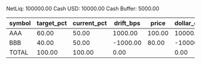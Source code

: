 NetLiq: 100000.00
Cash USD: 10000.00
Cash Buffer: 5000.00

| symbol | target_pct | current_pct | drift_bps | price | dollar_delta | share_delta | side | est_notional | reason |
| --- | --- | --- | --- | --- | --- | --- | --- | --- | --- |
| AAA | 60.00 | 50.00 | 1000.00 | 100.00 | 10000.00 | 100.0000 | BUY | 10000.00 |  |
| BBB | 40.00 | 50.00 | -1000.00 | 80.00 | -10000.00 | -125.0000 | SELL | -10000.00 |  |
| TOTAL | 100.00 | 100.00 | 0.00 |  | 0.00 |  |  | 0.00 |  |
